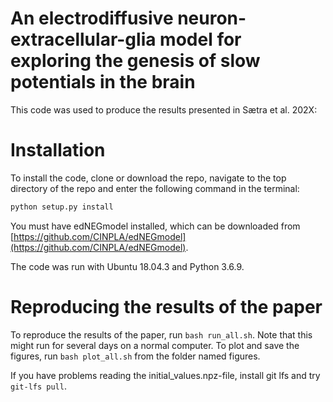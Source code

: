 # An electrodiffusive neuron-extracellular-glia model for exploring the genesis of slow potentials in the brain 

This code was used to produce the results presented in Sætra et al. 202X: 

# Installation

To install the code, clone or download the repo, navigate to the top directory of the repo and enter the following command
in the terminal: 
```bash
python setup.py install
```

You must have edNEGmodel installed, which can be downloaded from 
[https://github.com/CINPLA/edNEGmodel](https://github.com/CINPLA/edNEGmodel).

The code was run with Ubuntu 18.04.3 and Python 3.6.9.

# Reproducing the results of the paper

To reproduce the results of the paper,
run `bash run_all.sh`. Note that this might run for several days on a normal computer. To plot and save the figures, run 
`bash plot_all.sh` from the folder named figures.

If you have problems reading the initial_values.npz-file, install git lfs and try `git-lfs pull`.
